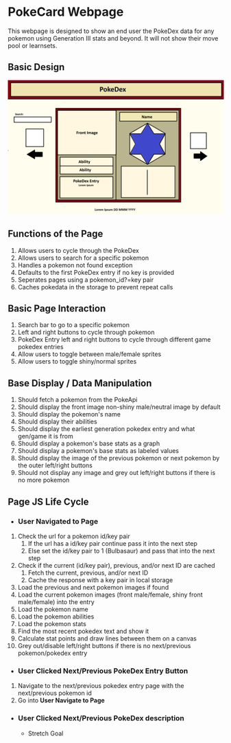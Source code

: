 # PokeCard Webpage
This webpage is designed to show an end user the PokeDex data for any pokemon using Generation III stats and beyond. It will not show their move pool or learnsets.

## Basic Design
![Poke Dex Page Design](./designs/PokeDex%20Design.png)

## Functions of the Page
1. Allows users to cycle through the PokeDex
2. Allows users to search for a specific pokemon
3. Handles a pokemon not found exception
4. Defaults to the first PokeDex entry if no key is provided
5. Seperates pages using a pokemon_id?=key pair
6. Caches pokedata in the storage to prevent repeat calls

## Basic Page Interaction
1. Search bar to go to a specific pokemon
2. Left and right buttons to cycle through pokemon
3. PokeDex Entry left and right buttons to cycle through different game pokedex entries
4. Allow users to toggle between male/female sprites
5. Allow users to toggle shiny/normal sprites

## Base Display / Data Manipulation
1. Should fetch a pokemon from the PokeApi
2. Should display the front image non-shiny male/neutral image by default
3. Should display the pokemon's name
4. Should display their abilities
5. Should display the earliest generation pokedex entry and what gen/game it is from
6. Should display a pokemon's base stats as a graph
7. Should display a pokemon's base stats as labeled values
8. Should display the image of the previous pokemon or next pokemon by the outer left/right buttons
9. Should not display any image and grey out left/right buttons if there is no more pokemon

## Page JS Life Cycle
* ### User Navigated to Page
1. Check the url for a pokemon id/key pair
   1. If the url has a id/key pair continue pass it into the next step
   2. Else set the id/key pair to 1 (Bulbasaur) and pass that into the next step
2. Check if the current (id/key pair), previous, and/or next ID are cached
   1. Fetch the current, previous, and/or next ID
   2. Cache the response with a key pair in local storage
3. Load the previous and next pokemon images if found
4. Load the current pokemon images (front male/female, shiny front male/female) into the entry
5. Load the pokemon name
6. Load the pokemon abilities
7. Load the pokemon stats
8. Find the most recent pokedex text and show it
9. Calculate stat points and draw lines between them on a canvas
10. Grey out/disable left/right buttons if there is no next/previous pokemon/pokedex entry
* ### User Clicked Next/Previous PokeDex Entry Button
1. Navigate to the next/previous pokedex entry page with the next/previous pokemon id
2. Go into **User Navigate to Page**
* ### User Clicked Next/Previous PokeDex description
  - Stretch Goal
